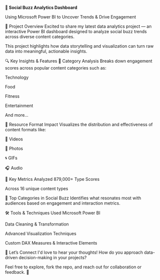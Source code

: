 **🌟 Social Buzz Analytics Dashboard**

Using Microsoft Power BI to Uncover Trends & Drive Engagement

🚀 Project Overview
Excited to share my latest data analytics project — an interactive Power BI dashboard designed to analyze social buzz trends across diverse content categories.

This project highlights how data storytelling and visualization can turn raw data into meaningful, actionable insights.

🔍 Key Insights & Features
🔹 Category Analysis
Breaks down engagement scores across popular content categories such as:

Technology

Food

Fitness

Entertainment

And more...

🔹 Resource Format Impact
Visualizes the distribution and effectiveness of content formats like:

🎥 Videos

📸 Photos

🌀 GIFs

🎧 Audio

🔹 Key Metrics
Analyzed 879,000+ Type Scores

Across 16 unique content types

🔹 Top Categories in Social Buzz
Identifies what resonates most with audiences based on engagement and interaction metrics.

🛠️ Tools & Techniques Used
Microsoft Power BI

Data Cleaning & Transformation

Advanced Visualization Techniques

Custom DAX Measures & Interactive Elements

💬 Let’s Connect
I'd love to hear your thoughts!
How do you approach data-driven decision-making in your projects?

Feel free to explore, fork the repo, and reach out for collaboration or feedback. 🤝

